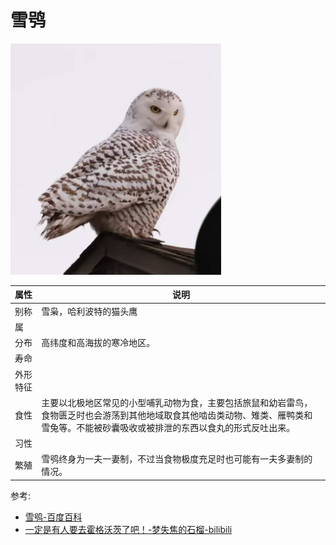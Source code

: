 # 雪鸮

![](01.png)

|属性|说明|
| ---- | ---- |
| 别称| 雪枭，哈利波特的猫头鹰|
| 属||
| 分布| 高纬度和高海拔的寒冷地区。|
| 寿命||
| 外形特征||
| 食性| 主要以北极地区常见的小型哺乳动物为食，主要包括旅鼠和幼岩雷鸟，食物匮乏时也会游荡到其他地域取食其他啮齿类动物、雉类、雁鸭类和雪兔等。不能被砂囊吸收或被排泄的东西以食丸的形式反吐出来。|
| 习性||
| 繁殖| 雪鸮终身为一夫一妻制，不过当食物极度充足时也可能有一夫多妻制的情况。|

参考:
- [雪鸮-百度百科](https://baike.baidu.com/link?url=bDYGmbrNcebAOP6OlZLVAK0ISKg-a5NDdK8SWQr0JCrKtiN7lg6uyQPl9xChKI3gXC7Tr0wz9EJ2olPyY1sIcUV7DcqMbVF5BUGJUhxEP7K)
- [一定是有人要去霍格沃茨了吧！-梦失焦的石榴-bilibili](https://www.bilibili.com/video/BV1b24y1v7mC/?spm_id_from=333.999.0.0&vd_source=741bff59809f9e15c309ef97c7d7c960)
